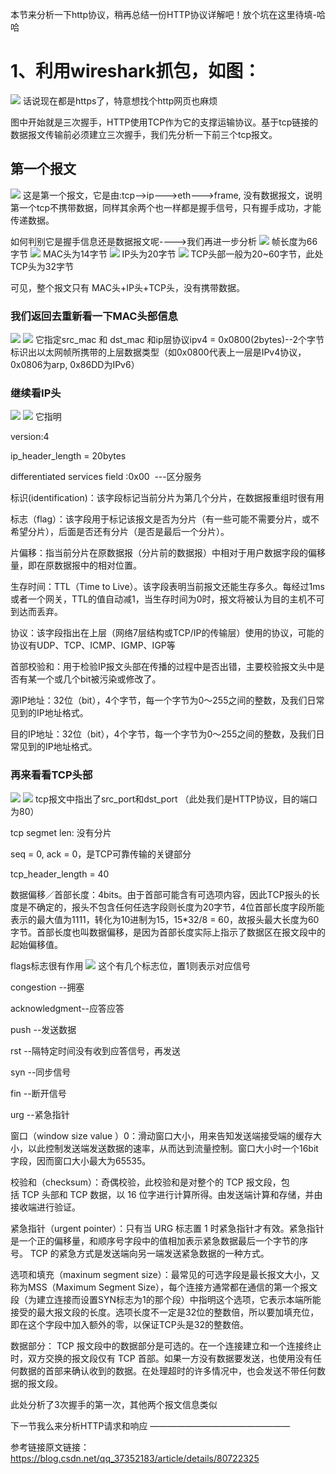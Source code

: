 本节来分析一下http协议，稍再总结一份HTTP协议详解吧！放个坑在这里待填-哈哈
# 1、利用wireshark抓包，如图：
![](img/2020-05-15-18-32-39.png)
话说现在都是https了，特意想找个http网页也麻烦

图中开始就是三次握手，HTTP使用TCP作为它的支撑运输协议。基于tcp链接的数据报文传输前必须建立三次握手，我们先分析一下前三个tcp报文。
## 第一个报文
![](img/2020-05-15-18-46-01.png)
这是第一个报文，它是由:tcp-->ip--->eth--->frame, 没有数据报文，说明第一个tcp不携带数据，同样其余两个也一样都是握手信号，只有握手成功，才能传递数据。

如何判别它是握手信息还是数据报文呢---->我们再进一步分析
![](img/2020-05-15-18-48-18.png)
帧长度为66字节
![](img/2020-05-15-18-50-46.png)
MAC头为14字节
![](img/2020-05-15-18-54-28.png)
IP头为20字节
![](img/2020-05-15-18-55-54.png)
TCP头部一般为20~60字节，此处TCP头为32字节

可见，整个报文只有 MAC头+IP头+TCP头，没有携带数据。

### 我们返回去重新看一下MAC头部信息
![](img/2020-05-15-18-59-03.png)
![](img/2020-05-15-19-01-16.png)
它指定src_mac 和 dst_mac 和ip层协议ipv4 = 0x0800(2bytes)--2个字节标识出以太网帧所携带的上层数据类型（如0x0800代表上一层是IPv4协议，0x0806为arp, 0x86DD为IPv6）
### 继续看IP头
![](img/2020-05-15-19-03-31.png)
![](img/2020-05-15-19-04-11.png)
它指明

version:4  

ip_header_length = 20bytes

differentiated services field :0x00  ---区分服务

标识(identification)：该字段标记当前分片为第几个分片，在数据报重组时很有用

标志（flag）：该字段用于标记该报文是否为分片（有一些可能不需要分片，或不希望分片），后面是否还有分片（是否是最后一个分片）。


片偏移：指当前分片在原数据报（分片前的数据报）中相对于用户数据字段的偏移量，即在原数据报中的相对位置。

生存时间：TTL（Time to Live）。该字段表明当前报文还能生存多久。每经过1ms或者一个网关，TTL的值自动减1，当生存时间为0时，报文将被认为目的主机不可到达而丢弃。

协议：该字段指出在上层（网络7层结构或TCP/IP的传输层）使用的协议，可能的协议有UDP、TCP、ICMP、IGMP、IGP等

首部校验和：用于检验IP报文头部在传播的过程中是否出错，主要校验报文头中是否有某一个或几个bit被污染或修改了。 

源IP地址：32位（bit），4个字节，每一个字节为0～255之间的整数，及我们日常见到的IP地址格式。 

目的IP地址：32位（bit），4个字节，每一个字节为0～255之间的整数，及我们日常见到的IP地址格式。

### 再来看看TCP头部
![](img/2020-05-15-19-10-23.png)
![](img/2020-05-15-19-11-06.png)
tcp报文中指出了src_port和dst_port （此处我们是HTTP协议，目的端口为80）

tcp segmet len: 没有分片

seq = 0, ack = 0，是TCP可靠传输的关键部分

tcp_header_length = 40

数据偏移／首部长度：4bits。由于首部可能含有可选项内容，因此TCP报头的长度是不确定的，报头不包含任何任选字段则长度为20字节，4位首部长度字段所能表示的最大值为1111，转化为10进制为15，15*32/8 = 60，故报头最大长度为60字节。首部长度也叫数据偏移，是因为首部长度实际上指示了数据区在报文段中的起始偏移值。

flags标志很有作用
![](img/2020-05-15-19-16-16.png)
这个有几个标志位，置1则表示对应信号

congestion --拥塞

acknowledgment--应答应答

push       --发送数据

rst      --隔特定时间没有收到应答信号，再发送

syn        --同步信号

fin        --断开信号

urg        --紧急指针

窗口（window size value ）0：滑动窗口大小，用来告知发送端接受端的缓存大小，以此控制发送端发送数据的速率，从而达到流量控制。窗口大小时一个16bit字段，因而窗口大小最大为65535。

校验和（checksum）：奇偶校验，此校验和是对整个的 TCP 报文段，包括 TCP 头部和 TCP 数据，以 16 位字进行计算所得。由发送端计算和存储，并由接收端进行验证。

紧急指针（urgent pointer）：只有当 URG 标志置 1 时紧急指针才有效。紧急指针是一个正的偏移量，和顺序号字段中的值相加表示紧急数据最后一个字节的序号。 TCP 的紧急方式是发送端向另一端发送紧急数据的一种方式。

选项和填充（maxinum segment size）：最常见的可选字段是最长报文大小，又称为MSS（Maximum Segment Size），每个连接方通常都在通信的第一个报文段（为建立连接而设置SYN标志为1的那个段）中指明这个选项，它表示本端所能接受的最大报文段的长度。选项长度不一定是32位的整数倍，所以要加填充位，即在这个字段中加入额外的零，以保证TCP头是32的整数倍。

数据部分： TCP 报文段中的数据部分是可选的。在一个连接建立和一个连接终止时，双方交换的报文段仅有 TCP 首部。如果一方没有数据要发送，也使用没有任何数据的首部来确认收到的数据。在处理超时的许多情况中，也会发送不带任何数据的报文段。

此处分析了3次握手的第一次，其他两个报文信息类似

下一节我么来分析HTTP请求和响应
————————————————

参考链接原文链接：https://blog.csdn.net/qq_37352183/article/details/80722325